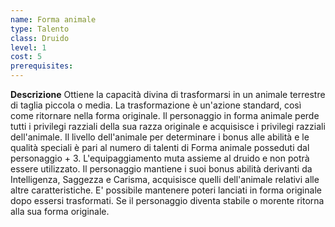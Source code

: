 ```yaml
---
name: Forma animale
type: Talento
class: Druido
level: 1
cost: 5
prerequisites: 
---
```


**Descrizione**
Ottiene la capacità divina di trasformarsi in un animale terrestre di taglia
piccola o media. La trasformazione è un'azione standard, così come ritornare
nella forma originale. Il personaggio in forma animale perde tutti i privilegi
razziali della sua razza originale e acquisisce i privilegi razziali
dell'animale. Il livello dell'animale per determinare i bonus alle abilità e le
qualità speciali è pari al numero di talenti di Forma animale posseduti dal
personaggio + 3. L'equipaggiamento muta assieme al druido e non potrà essere
utilizzato. Il personaggio mantiene i suoi bonus abilità derivanti da
Intelligenza, Saggezza e Carisma, acquisisce quelli dell'animale relativi alle
altre caratteristiche. E' possibile mantenere poteri lanciati in forma originale
dopo essersi trasformati. Se il personaggio diventa stabile o morente ritorna
alla sua forma originale.